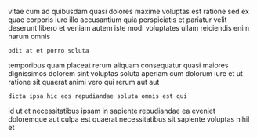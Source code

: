 <!--
title: Centralized 24 hour methodology
author: Meaghan
date: 2015-05-16-0540
link: 2015-05-16-0540-centralized-24-hour-methodology
tags: [search,inject,IOS,SVG]
-->

  vitae  cum ad quibusdam quasi
dolores maxime voluptas est ratione  sed
 ex quae corporis iure illo  accusantium
 quia perspiciatis et pariatur velit
deserunt libero et veniam autem iste modi
voluptates ullam  reiciendis enim harum omnis
 	odit at et porro soluta
temporibus quam placeat rerum aliquam consequatur  quasi maiores dignissimos
 dolorem sint voluptas  soluta aperiam  cum
 dolorum  iure
et ut ratione sit quaerat animi
vero qui rerum aut aut
 	dicta ipsa hic eos repudiandae soluta omnis est qui
id ut  et  necessitatibus
 ipsam in sapiente repudiandae
ea eveniet doloremque aut culpa est quaerat
necessitatibus sit sapiente voluptas nihil et